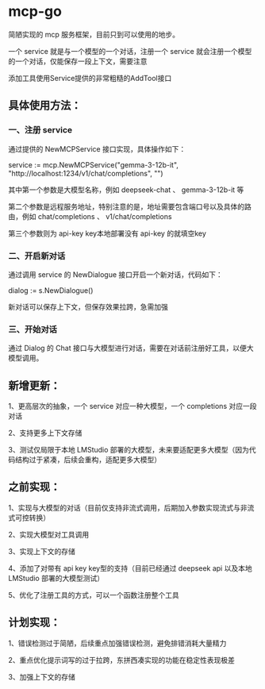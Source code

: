# mcp-go

简陋实现的 mcp 服务框架，目前只到可以使用的地步。

一个 service 就是与一个模型的一个对话，注册一个 service 就会注册一个模型的一个对话，仅能保存一段上下文，需要注意

添加工具使用Service提供的非常粗糙的AddTool接口

## 具体使用方法：

### 一、注册 service

通过提供的 NewMCPService 接口实现，具体操作如下：

service := mcp.NewMCPService("gemma-3-12b-it", "http://localhost:1234/v1/chat/completions", "")

其中第一个参数是大模型名称，例如 deepseek-chat 、 gemma-3-12b-it 等

第二个参数是远程服务地址，特别注意的是，地址需要包含端口号以及具体的路由，例如 chat/completions 、 v1/chat/completions

第三个参数则为 api-key key本地部署没有 api-key 的就填空key

### 二、开启新对话

通过调用 service 的 NewDialogue 接口开启一个新对话，代码如下：

dialog := s.NewDialogue()

新对话可以保存上下文，但保存效果拉跨，急需加强

###  三、开始对话

通过 Dialog 的 Chat 接口与大模型进行对话，需要在对话前注册好工具，以便大模型调用。

## 新增更新：

1、更高层次的抽象，一个 service 对应一种大模型，一个 completions 对应一段对话

2、支持更多上下文存储

3、测试仅局限于本地 LMStudio 部署的大模型，未来要适配更多大模型（因为代码结构过于紧凑，后续会重构，适配更多大模型）

## 之前实现：

1、实现与大模型的对话（目前仅支持非流式调用，后期加入参数实现流式与非流式可控转换）

2、实现大模型对工具调用

3、实现上下文的存储

4、添加了对带有 api key key型的支持（目前已经通过 deepseek api 以及本地 LMStudio 部署的大模型测试）

5、优化了注册工具的方式，可以一个函数注册整个工具

## 计划实现：

1、错误检测过于简陋，后续重点加强错误检测，避免排错消耗大量精力

2、重点优化提示词写的过于拉跨，东拼西凑实现的功能在稳定性表现极差

3、加强上下文的存储